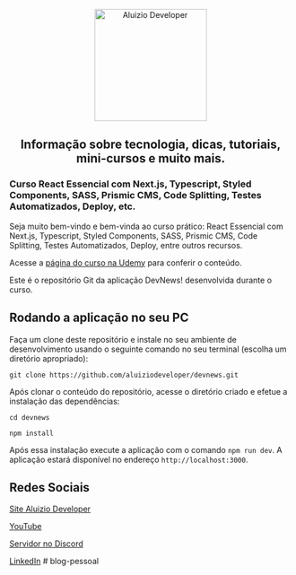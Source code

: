 <p align="center">
  <a href="https://aluiziodeveloper.com.br/">
    <img alt="Aluizio Developer" src="https://aluiziodeveloper.com.br/assets/img/icon.png" width="200" />
  </a>
</p>
<h2 align="center">
Informação sobre tecnologia, dicas, tutoriais, mini-cursos e muito mais.
</h2>

### Curso React Essencial com Next.js, Typescript, Styled Components, SASS, Prismic CMS, Code Splitting, Testes Automatizados, Deploy, etc.

Seja muito bem-vindo e bem-vinda ao curso prático: React Essencial com Next.js, Typescript, Styled Components, SASS, Prismic CMS, Code Splitting, Testes Automatizados, Deploy, entre outros recursos.

Acesse a [página do curso na Udemy](https://www.udemy.com/course/curso-pratico-react-e-nextjs-essencial-com-typescript/?referralCode=BA1163FFEC7ADD378DFF) para conferir o conteúdo.

Este é o repositório Git da aplicação DevNews! desenvolvida durante o curso.

## Rodando a aplicação no seu PC

Faça um clone deste repositório e instale no seu ambiente de desenvolvimento usando o seguinte comando no seu terminal (escolha um diretório apropriado):

```shell
git clone https://github.com/aluiziodeveloper/devnews.git
```

Após clonar o conteúdo do repositório, acesse o diretório criado e efetue a instalação das dependências:

```shell
cd devnews

npm install
```

Após essa instalação execute a aplicação com o comando `npm run dev`. A aplicação estará disponível no endereço `http://localhost:3000`.

## Redes Sociais

[Site Aluizio Developer](https://aluiziodeveloper.com.br)

[YouTube](https://www.youtube.com/jorgealuizio)

[Servidor no Discord](https://discord.gg/3J87BMz5fD)

[LinkedIn](https://www.linkedin.com/in/jorgealuizio/)
#   b l o g - p e s s o a l  
 